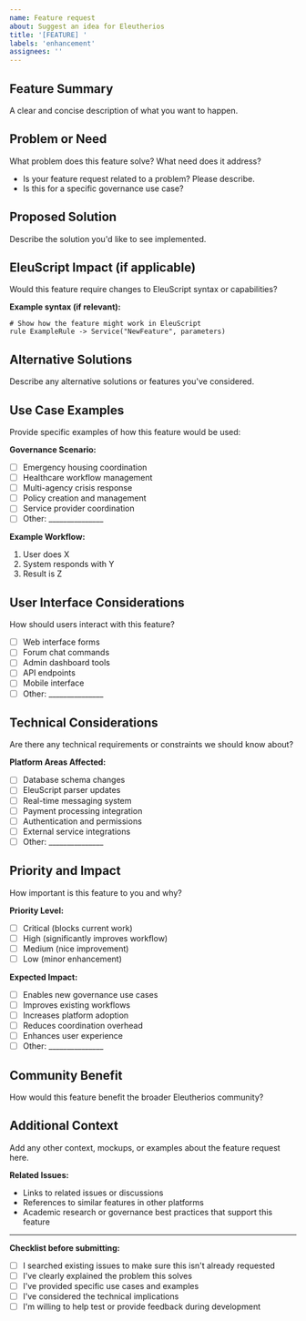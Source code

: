 ```yaml
---
name: Feature request
about: Suggest an idea for Eleutherios
title: '[FEATURE] '
labels: 'enhancement'
assignees: ''
---
```


## Feature Summary
A clear and concise description of what you want to happen.

## Problem or Need
What problem does this feature solve? What need does it address?
- Is your feature request related to a problem? Please describe.
- Is this for a specific governance use case?

## Proposed Solution
Describe the solution you'd like to see implemented.

## EleuScript Impact (if applicable)
Would this feature require changes to EleuScript syntax or capabilities?

**Example syntax (if relevant):**
```eleuscript
# Show how the feature might work in EleuScript
rule ExampleRule -> Service("NewFeature", parameters)
```

## Alternative Solutions
Describe any alternative solutions or features you've considered.

## Use Case Examples
Provide specific examples of how this feature would be used:

**Governance Scenario:**
- [ ] Emergency housing coordination
- [ ] Healthcare workflow management
- [ ] Multi-agency crisis response  
- [ ] Policy creation and management
- [ ] Service provider coordination
- [ ] Other: _______________

**Example Workflow:**
1. User does X
2. System responds with Y
3. Result is Z

## User Interface Considerations
How should users interact with this feature?
- [ ] Web interface forms
- [ ] Forum chat commands
- [ ] Admin dashboard tools
- [ ] API endpoints
- [ ] Mobile interface
- [ ] Other: _______________

## Technical Considerations
Are there any technical requirements or constraints we should know about?

**Platform Areas Affected:**
- [ ] Database schema changes
- [ ] EleuScript parser updates
- [ ] Real-time messaging system
- [ ] Payment processing integration
- [ ] Authentication and permissions
- [ ] External service integrations
- [ ] Other: _______________

## Priority and Impact
How important is this feature to you and why?

**Priority Level:**
- [ ] Critical (blocks current work)
- [ ] High (significantly improves workflow)
- [ ] Medium (nice improvement)
- [ ] Low (minor enhancement)

**Expected Impact:**
- [ ] Enables new governance use cases
- [ ] Improves existing workflows
- [ ] Increases platform adoption
- [ ] Reduces coordination overhead
- [ ] Enhances user experience
- [ ] Other: _______________

## Community Benefit
How would this feature benefit the broader Eleutherios community?

## Additional Context
Add any other context, mockups, or examples about the feature request here.

**Related Issues:**
- Links to related issues or discussions
- References to similar features in other platforms
- Academic research or governance best practices that support this feature

---

**Checklist before submitting:**
- [ ] I searched existing issues to make sure this isn't already requested
- [ ] I've clearly explained the problem this solves
- [ ] I've provided specific use cases and examples
- [ ] I've considered the technical implications
- [ ] I'm willing to help test or provide feedback during development